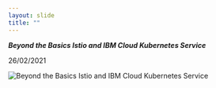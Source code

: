 ```yaml
---
layout: slide
title: ""
---
```

***Beyond the Basics Istio and IBM Cloud Kubernetes Service***

26/02/2021

![Beyond the Basics Istio and IBM Cloud Kubernetes Service](https://res.cloudinary.com/dzvip6v7f/image/upload/v1616821992/My%20image%20personal%20site/Getting_started_with_Microservices_with_Istio_and_IBM_Cloud_Kubernetes_Service_ryoikl.png)

